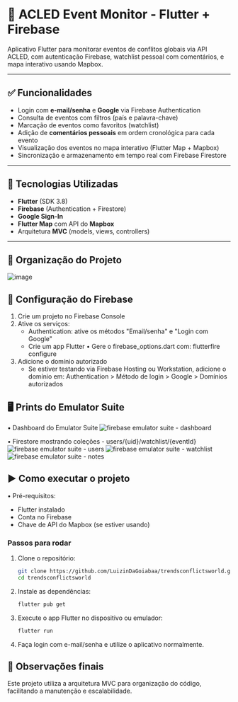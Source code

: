 # 🧠 ACLED Event Monitor - Flutter + Firebase

Aplicativo Flutter para monitorar eventos de conflitos globais via API ACLED, com autenticação Firebase, watchlist pessoal com comentários, e mapa interativo usando Mapbox.

---

## ✅ Funcionalidades

- Login com **e-mail/senha** e **Google** via Firebase Authentication  
- Consulta de eventos com filtros (país e palavra-chave)  
- Marcação de eventos como favoritos (watchlist)  
- Adição de **comentários pessoais** em ordem cronológica para cada evento  
- Visualização dos eventos no mapa interativo (Flutter Map + Mapbox)  
- Sincronização e armazenamento em tempo real com Firebase Firestore  

---

## 🧩 Tecnologias Utilizadas

- **Flutter** (SDK 3.8)  
- **Firebase** (Authentication + Firestore)  
- **Google Sign-In**  
- **Flutter Map** com API do **Mapbox**  
- Arquitetura **MVC** (models, views, controllers)  

---

## 📁 Organização do Projeto

![image](https://github.com/user-attachments/assets/fa86f6fc-99ae-4386-8917-4c24e93b0c1e)


## 🔧 Configuração do Firebase
1. Crie um projeto no Firebase Console
2. Ative os serviços:
   - Authentication: ative os métodos "Email/senha" e "Login com Google"
   - Crie um app Flutter
     • Gere o firebase_options.dart com: flutterfire configure
3. Adicione o domínio autorizado
   - Se estiver testando via Firebase Hosting ou Workstation, adicione o domínio em: Authentication > Método de login > Google > Domínios autorizados

## 🖥️ Prints do Emulator Suite
• Dashboard do Emulator Suite
![firebase emulator suite - dashboard](https://github.com/user-attachments/assets/a4017a2e-e3ab-4fdb-a968-79c24e5c551c)

• Firestore mostrando coleções - users/{uid}/watchlist/{eventId}
![firebase emulator suite - users](https://github.com/user-attachments/assets/515a1291-e555-43dc-8de0-1276805af074)
![firebase emulator suite - watchlist](https://github.com/user-attachments/assets/696bf7d2-a4e7-4643-bb27-478b506251e6)
![firebase emulator suite - notes](https://github.com/user-attachments/assets/352cae54-1acb-4589-9927-74101b1b5c9d)


## ▶️ Como executar o projeto
• Pré-requisitos:
  - Flutter instalado
  - Conta no Firebase
  - Chave de API do Mapbox (se estiver usando)
### Passos para rodar

1. Clone o repositório:
   ```bash
   git clone https://github.com/LuizinDaGoiabaa/trendsconflictsworld.git
   cd trendsconflictsworld
   ```
2. Instale as dependências:
   ```bash
   flutter pub get
   ```
3. Execute o app Flutter no dispositivo ou emulador:
   ```bash
   flutter run
   ```
4. Faça login com e-mail/senha e utilize o aplicativo normalmente.

## 📝 Observações finais
Este projeto utiliza a arquitetura MVC para organização do código, facilitando a manutenção e escalabilidade.
